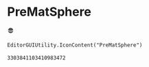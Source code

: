 # PreMatSphere
![](/img/PreMatSphere.png)

``` CSharp
EditorGUIUtility.IconContent("PreMatSphere")
```
```
3303841103410983472
```
